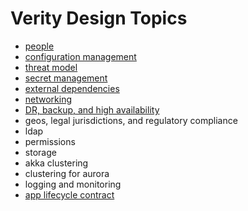 # Verity Design Topics

* [people](people.md)
* [configuration management](config-mgmt.md)
* [threat model](threat-model.md)
* [secret management](secret-mgmt.md)
* [external dependencies](external-deps.md)
* [networking](networking.md)
* [DR, backup, and high availability](dr.md)
* geos, legal jurisdictions, and regulatory compliance
* ldap
* permissions
* storage
* akka clustering
* clustering for aurora
* logging and monitoring
* [app lifecycle contract](app-lifecycle.md)
